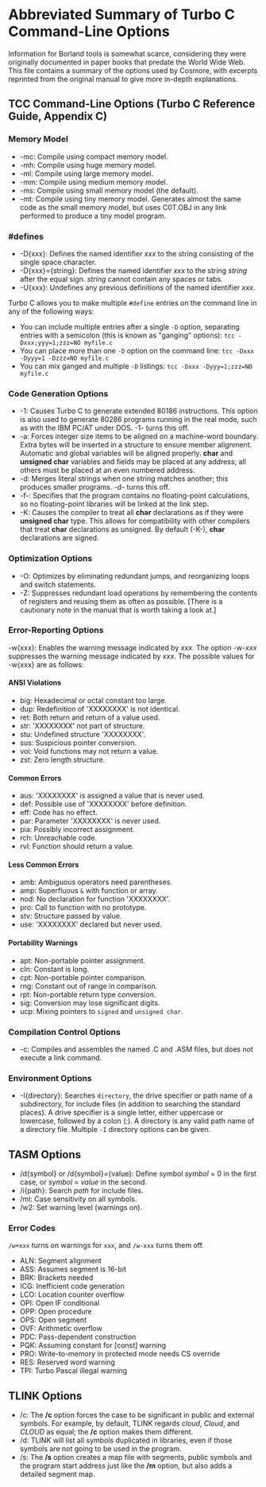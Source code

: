 # Abbreviated Summary of Turbo C Command-Line Options

Information for Borland tools is somewhat scarce, considering they were originally documented in paper books that predate the World Wide Web. This file contains a summary of the options used by Cosmore, with excerpts reprinted from the original manual to give more in-depth explanations.

## TCC Command-Line Options (Turbo C Reference Guide, Appendix C)

### Memory Model

* -mc: Compile using compact memory model.
* -mh: Compile using huge memory model.
* -ml: Compile using large memory model.
* -mm: Compile using medium memory model.
* -ms: Compile using small memory model (the default).
* -mt: Compile using tiny memory model. Generates almost the same code as the small memory model, but uses C0T.OBJ in any link performed to produce a tiny model program.

### #defines

* -D{xxx}: Defines the named identifier _xxx_ to the string consisting of the single space character.
* -D{xxx}={string}: Defines the named identifier _xxx_ to the string _string_ after the equal sign. _string_ cannot contain any spaces or tabs.
* -U{xxx}: Undefines any previous definitions of the named identifier _xxx_.

Turbo C allows you to make multiple `#define` entries on the command line in any of the following ways:

* You can include multiple entries after a  single `-D` option, separating entries with a semicolon (this is known as "ganging" options): `tcc -Dxxx;yyy=1;zzz=NO myfile.c`
* You can place more than one `-D` option on the command line: `tcc -Dxxx -Dyyy=1 -Dzzz=NO myfile.c`
* You can mix ganged and multiple `-D` listings: `tcc -Dxxx -Dyyy=1;zzz=NO myfile.c`

### Code Generation Options

* -1: Causes Turbo C to generate extended 80186 instructions. This option is also used to generate 80286 programs running in the real mode, such as with the IBM PC/AT under DOS. -1- turns this off.
* -a: Forces integer size items to be aligned on a machine-word boundary. Extra bytes will be inserted in a structure to ensure member alignment. Automatic and global variables will be aligned properly. **char** and **unsigned char** variables and fields may be placed at any address; all others must be placed at an even numbered address.
* -d: Merges literal strings when one string matches another; this produces smaller programs. -d- turns this off.
* -f-: Specifies that the program contains no floating-point calculations, so no floating-point libraries will be linked at the link step.
* -K: Causes the compiler to treat all **char** declarations as if they were **unsigned char** type. This allows for compatibility with other compilers that treat **char** declarations as unsigned. By default (-K-), **char** declarations are signed.

### Optimization Options

* -O: Optimizes by eliminating redundant jumps, and reorganizing loops and switch statements.
* -Z: Suppresses redundant load operations by remembering the contents of registers and reusing them as often as possible. [There is a cautionary note in the manual that is worth taking a look at.]

### Error-Reporting Options

-w{xxx}: Enables the warning message indicated by _xxx_. The option -w-_xxx_ suppresses the warning message indicated by _xxx_. The possible values for -w{xxx} are as follows:

#### ANSI Violations

* big: Hexadecimal or octal constant too large.
* dup: Redefinition of 'XXXXXXXX' is not identical.
* ret: Both return and return of a value used.
* str: 'XXXXXXXX' not part of structure.
* stu: Undefined structure 'XXXXXXXX'.
* sus: Suspicious pointer conversion.
* voi: Void functions may not return a value.
* zst: Zero length structure.

#### Common Errors

* aus: 'XXXXXXXX' is assigned a value that is never used.
* def: Possible use of 'XXXXXXXX' before definition.
* eff: Code has no effect.
* par: Parameter 'XXXXXXXX' is never used.
* pia: Possibly incorrect assignment.
* rch: Unreachable code.
* rvl: Function should return a value.

#### Less Common Errors

* amb: Ambiguous operators need parentheses.
* amp: Superfluous `&` with function or array.
* nod: No declaration for function 'XXXXXXXX'.
* pro: Call to function with no prototype.
* stv: Structure passed by value.
* use: 'XXXXXXXX' declared but never used.

#### Portability Warnings

* apt: Non-portable pointer assignment.
* cln: Constant is long.
* cpt: Non-portable pointer comparison.
* rng: Constant out of range in comparison.
* rpt: Non-portable return type conversion.
* sig: Conversion may lose significant digits.
* ucp: Mixing pointers to `signed` and `unsigned char`.

### Compilation Control Options

* -c: Compiles and assembles the named .C and .ASM files, but does not execute a link command.

### Environment Options

* -I{directory}: Searches `directory`, the drive specifier or path name of a subdirectory, for include files (in addition to searching the standard places). A drive specifier is a single letter, either uppercase or lowercase, followed by a colon (:). A directory is any valid path name of a directory file. Multiple `-I` directory options can be given.

## TASM Options

* /d{symbol} or /d{symbol}={value}: Define symbol _symbol_ = 0 in the first case, or _symbol_ = _value_ in the second.
* /i{path}: Search _path_ for include files.
* /ml: Case sensitivity on all symbols.
* /w2: Set warning level (warnings on).

### Error Codes

`/w+xxx` turns on warnings for `xxx`, and `/w-xxx` turns them off.

* ALN: Segment alignment
* ASS: Assumes segment is 16-bit
* BRK: Brackets needed
* ICG: Inefficient code generation
* LCO: Location counter overflow
* OPI: Open IF conditional
* OPP: Open procedure
* OPS: Open segment
* OVF: Arithmetic overflow
* PDC: Pass-dependent construction
* PQK: Assuming constant for [const] warning
* PRO: Write-to-memory in protected mode needs CS override
* RES: Reserved word warning
* TPI: Turbo Pascal illegal warning

## TLINK Options

* /c: The **/c** option forces the case to be significant in public and external symbols. For example, by default, TLINK regards _cloud_, _Cloud_, and _CLOUD_ as equal; the **/c** option makes them different. 
* /d: TLINK will list all symbols duplicated in libraries, even if those symbols are not going to be used in the program.
* /s: The **/s** option creates a map file with segments, public symbols and the program start address just like the **/m** option, but also adds a detailed segment map.
